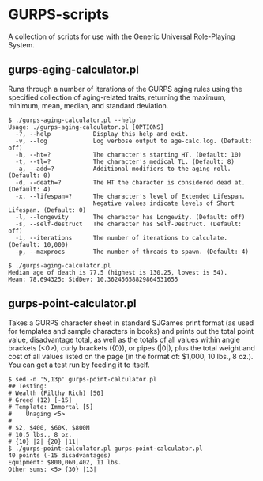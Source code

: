 GURPS-scripts
=============

A collection of scripts for use with the Generic Universal Role-Playing System.

## gurps-aging-calculator.pl
Runs through a number of iterations of the GURPS aging rules using the specified collection of aging-related traits, returning the maximum, minimum, mean, median, and standard deviation.

````
$ ./gurps-aging-calculator.pl --help
Usage: ./gurps-aging-calculator.pl [OPTIONS]
  -?, --help            Display this help and exit.
  -v, --log             Log verbose output to age-calc.log. (Default: off)
  -h, --ht=?            The character's starting HT. (Default: 10)
  -t, --tl=?            The character's medical TL. (Default: 8)
  -a, --add=?           Additional modifiers to the aging roll. (Default: 0)
  -d, --death=?         The HT the character is considered dead at. (Default: 4)
  -x, --lifespan=?      The character's level of Extended Lifespan.
                        Negative values indicate levels of Short Lifespan. (Default: 0)
  -l, --longevity       The character has Longevity. (Default: off)
  -s, --self-destruct   The character has Self-Destruct. (Default: off)
  -i, --iterations      The number of iterations to calculate. (Default: 10,000)
  -p, --maxprocs        The number of threads to spawn. (Default: 4)

$ ./gurps-aging-calculator.pl
Median age of death is 77.5 (highest is 130.25, lowest is 54).
Mean: 78.694325; StdDev: 10.36245658829864531655
````

## gurps-point-calculator.pl
Takes a GURPS character sheet in standard SJGames print format (as used for templates and sample characters in books) and prints out the total point value, disadvantage total, as well as the totals of all values within angle brackets (<0>), curly brackets ({0}), or pipes (|0|), plus the total weight and cost of all values listed on the page (in the format of: $1,000, 10 lbs., 8 oz.). You can get a test run by feeding it to itself.

````
$ sed -n '5,13p' gurps-point-calculator.pl 
## Testing:
# Wealth (Filthy Rich) [50]
# Greed (12) [-15]
# Template: Immortal [5]
#    Unaging <5>
# 
# $2, $400, $60K, $800M
# 10.5 lbs., 8 oz.
# {10} |2| {20} |11|
$ ./gurps-point-calculator.pl gurps-point-calculator.pl 
40 points (-15 disadvantages)
Equipment: $800,060,402, 11 lbs.
Other sums: <5> {30} |13|
````
